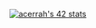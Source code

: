 [![acerrah's 42 stats](https://badge42.vercel.app/api/v2/cl96vmh7a00400gmj3g9siili/stats?cursusId=21&coalitionId=244)](https://github.com/JaeSeoKim/badge42)
